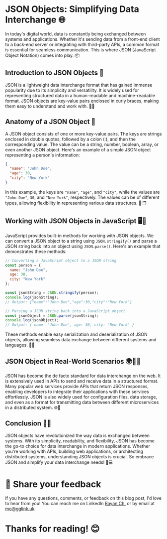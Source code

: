 # JSON Objects: Simplifying Data Interchange 🌐

In today's digital world, data is constantly being exchanged between systems and applications. Whether it's sending data from a front-end client to a back-end server or integrating with third-party APIs, a common format is essential for seamless communication. This is where JSON (JavaScript Object Notation) comes into play. 📦

## Introduction to JSON Objects 📄

JSON is a lightweight data interchange format that has gained immense popularity due to its simplicity and versatility. It is widely used for representing structured data in a human-readable and machine-readable format. JSON objects are key-value pairs enclosed in curly braces, making them easy to understand and work with. 🔑💡

## Anatomy of a JSON Object 🧩

A JSON object consists of one or more key-value pairs. The keys are strings enclosed in double quotes, followed by a colon (:), and then the corresponding value. The value can be a string, number, boolean, array, or even another JSON object. Here's an example of a simple JSON object representing a person's information:

```json
{
  "name": "John Doe",
  "age": 30,
  "city": "New York"
}
```

In this example, the keys are `"name"`, `"age"`, and `"city"`, while the values are `"John Doe"`, `30`, and `"New York"`, respectively. The values can be of different types, allowing flexibility in representing various data structures. 🔄🗂️

## Working with JSON Objects in JavaScript 🖥️🔧

JavaScript provides built-in methods for working with JSON objects. We can convert a JSON object to a string using `JSON.stringify()` and parse a JSON string back into an object using `JSON.parse()`. Here's an example that demonstrates these methods:

```javascript
// Converting a JavaScript object to a JSON string
const person = {
  name: "John Doe",
  age: 30,
  city: "New York"
};

const jsonString = JSON.stringify(person);
console.log(jsonString);
// Output: {"name":"John Doe","age":30,"city":"New York"}

// Parsing a JSON string back into a JavaScript object
const jsonObject = JSON.parse(jsonString);
console.log(jsonObject);
// Output: { name: 'John Doe', age: 30, city: 'New York' }
```

These methods enable easy serialization and deserialization of JSON objects, allowing seamless data exchange between different systems and languages. 🚀🔄

## JSON Object in Real-World Scenarios 🌍👨‍💻

JSON has become the de facto standard for data interchange on the web. It is extensively used in APIs to send and receive data in a structured format. Many popular web services provide APIs that return JSON responses, enabling developers to integrate their applications with these services effortlessly. JSON is also widely used for configuration files, data storage, and even as a format for transmitting data between different microservices in a distributed system. 🌐🔌

## Conclusion 🎯✨

JSON objects have revolutionized the way data is exchanged between systems. With its simplicity, readability, and flexibility, JSON has become the go-to choice for data interchange in modern applications. Whether you're working with APIs, building web applications, or architecting distributed systems, understanding JSON objects is crucial. So embrace JSON and simplify your data interchange needs! 🤝💻

# 📣 Share your feedback

If you have any questions, comments, or feedback on this blog post, I'd love to hear from you! You can reach me on LinkedIn [Rayan Ch.](https://www.linkedin.com/in/rayan-ch-b787ab224/) or by email at [mo@gglink.uk](mailto:mo@gglink.uk).

# Thanks for reading! 😊
